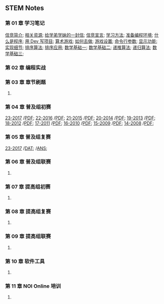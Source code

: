 ## STEM Notes

### 第 01 章 学习笔记

[信竞简介](chapter-01-notes/00/1-intro.html);
[相关资源](chapter-01-notes/00/2-resource.html);
[给学弟学妹的一封信](chapter-01-notes/01/1-tong11.html);
[信竞宣言](chapter-01-notes/01/2-organ.html);
[学习方法](chapter-01-notes/02/1-method.html);
[准备编程环境](chapter-01-notes/02/2-devcpp.html);
[什么是程序](chapter-01-notes/03/1-program.html);
[用 Dev 写项目](chapter-01-notes/03/2-project.html);
[算术游戏](chapter-01-notes/04/1-game.html);
[如何去做](chapter-01-notes/04/2-core.html);
[游戏设置](chapter-01-notes/05/1-settings.html);
[命令行参数](chapter-01-notes/05/2-params.html);
[显示功能](chapter-01-notes/06/1-display.html);
[实现细节](chapter-01-notes/06/2-detail.html);
[排序算法](chapter-01-notes/07/1-sort.html);
[排序应用](chapter-01-notes/07/2-practice.html);
[数学基础一](chapter-01-notes/08/1-concept.html);
[数学基础二](chapter-01-notes/08/2-number.html);
[递推算法](chapter-01-notes/09/1-recurrence.html);
[递归算法](chapter-01-notes/09/2-recursion.html);
[数学基础三](chapter-01-notes/10/1-math.html);

### 第 02 章 编程实战
   

### 第 03 章 章节刷题
   
1. 

### 第 04 章 普及组初赛
[23-2017](chapter-04-junior-preliminary/23-C++2017-10-14.html)
/[PDF](chapter-04-junior-preliminary/pdf/23-NOIP-2017-junior-C++.pdf);
[22-2016](chapter-04-junior-preliminary/22-C++2016-10-22.html)
/[PDF](chapter-04-junior-preliminary/pdf/22-NOIP-2016-junior-C++.pdf);
[21-2015](chapter-04-junior-preliminary/21-C++2015-10-11.html)
/[PDF](chapter-04-junior-preliminary/pdf/21-NOIP-2015-junior-C++.pdf);
[20-2014](chapter-04-junior-preliminary/20-C++2014-10-12.html)
/[PDF](chapter-04-junior-preliminary/pdf/20-NOIP-2014-junior-C++.pdf);
[19-2013](chapter-04-junior-preliminary/19-C++2013-10-13.html)
/[PDF](chapter-04-junior-preliminary/pdf/19-NOIP-2013-junior-C++.pdf);
[18-2012](chapter-04-junior-preliminary/18-C++2012-10-13.html)
/[PDF](chapter-04-junior-preliminary/pdf/18-NOIP-2012-junior-C++.pdf);
[17-2011](chapter-04-junior-preliminary/17-C++2011-10-15.html)
/[PDF](chapter-04-junior-preliminary/pdf/17-NOIP-2011-junior-C++.pdf);
[16-2010](chapter-04-junior-preliminary/16-C++2010-10-22.html)
/[PDF](chapter-04-junior-preliminary/pdf/16-NOIP-2010-junior-C++.pdf);
[15-2009](chapter-04-junior-preliminary/15-C++2009-10-17.html)
/[PDF](chapter-04-junior-preliminary/pdf/15-NOIP-2009-junior-C++.pdf);
[14-2008](chapter-04-junior-preliminary/14-C++2008-10-18.html)
/[PDF](chapter-04-junior-preliminary/pdf/14-NOIP-2008-junior-C++.pdf);

### 第 05 章 普及组复赛

[23-2017](chapter-05-junior-repecharge/2017/junior-23-2017-C++.pdf)
/[DAT](chapter-05-junior-repecharge/2017/junior-23-2017-data.zip);
/[ANS](chapter-05-junior-repecharge/2017/junior-23-2017-answer.html);

### 第 06 章 普及组联赛
   
1. 

### 第 07 章 提高组初赛
   
1. 

### 第 08 章 提高组复赛
   
1.  

### 第 09 章 提高组联赛
   
1.  

### 第 10 章  软件工具
    
1.  

### 第 11 章 NOI Online 培训 
    
1.  
